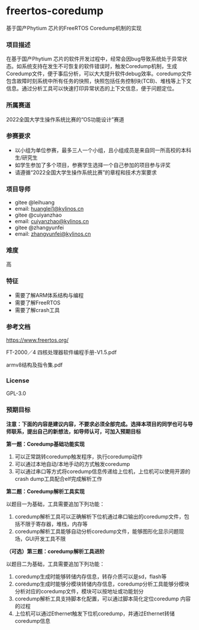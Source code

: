 # freertos-coredump
基于国产Phytium 芯片的FreeRTOS Coredump机制的实现

### 项目描述

在基于国产Phytium 芯片的软件开发过程中，经常会因bug导致系统处于异常状态。如系统支持在发生不可恢复的软件错误时，触发Coredump机制，生成Coredump文件，便于事后分析，可以大大提升软件debug效率。coredump文件包含故障时刻系统中所有任务的快照，快照包括任务控制块(TCB)、堆栈等上下文信息。通过分析工具可以快速打印异常状态的上下文信息，便于问题定位。

### 所属赛道

2022全国大学生操作系统比赛的“OS功能设计”赛道

### 参赛要求

- 以小组为单位参赛，最多三人一个小组，且小组成员是来自同一所高校的本科生/研究生
- 如学生参加了多个项目，参赛学生选择一个自己参加的项目参与评奖
- 请遵循“2022全国大学生操作系统比赛”的章程和技术方案要求

### 项目导师

- gitee @leihuang
- email: huanglei1@kylinos.cn
- gitee @cuiyanzhao
- email: cuiyanzhao@kylinos.cn
- gitee @zhangyunfei
- email: zhangyunfei@kylinos.cn

### 难度

高

### 特征

- 需要了解ARM体系结构与编程
- 需要了解FreeRTOS
- 需要了解crash工具

### 参考文档

https://www.freertos.org/

FT-2000／4 四核处理器软件编程手册-V1.5.pdf

armv8结构及指令集.pdf

### License

GPL-3.0

### 预期目标

**注意：下面的内容是建议内容，不要求必须全部完成。选择本项目的同学也可与导师联系，提出自己的新想法，如导师认可，可加入预期目标**

**第一题：Coredump基础功能实现**

1.	可以正常跳转coredump触发程序，执行coredump动作
2.	可以通过本地自动/本地手动的方式触发coredump
3.	可以通过串口等方式将coredump信息传递给上位机，上位机可以使用开源的crash dump工具配合elf完成解析工作


**第二题：Coredump解析工具实现**

以题目一为基础，工具需要追加下列功能：
1.	coredump解析工具可以正确解析下位机通过串口输出的coredump文件，包括不限于寄存器，堆栈，内存等
2.	coredump解析工具能够自动分析coredump文件，能够图形化显示问题现场，GUI开发工具不限

**（可选）第三题：coredump解析工具进阶**

以题目二为基础，工具需要追加下列功能：
1.	coredump生成时能够转储内存信息，转存介质可以是sd，flash等
2.  coredump生成时能够分模块转储内存信息，coredump分析工具能够分模块分析对应的coredump文件，模块可以按地址或功能划分
3.	coredump解析工具支持脚本化配置，可以通过脚本简化定位coredump 内容的过程
4.  上位机可以通过Ethernet触发下位机coredump，并通过Ethernet转储coredump信息
